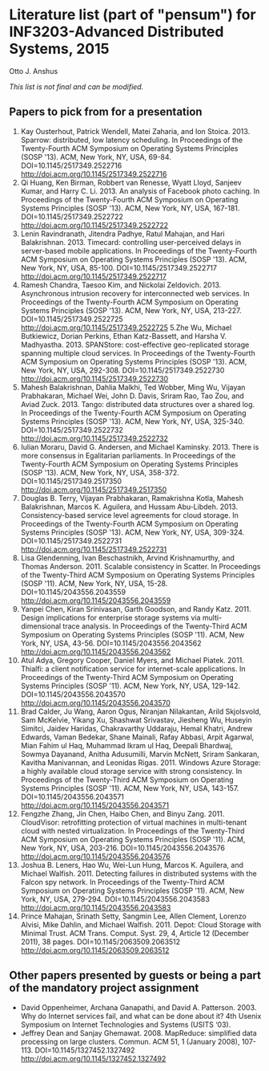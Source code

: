 # Literature list (part of "pensum") for INF3203-Advanced Distributed Systems, 2015
Otto J. Anshus

*This list is not final and can be modified.*

## Papers to pick from for a presentation

1. Kay Ousterhout, Patrick Wendell, Matei Zaharia, and Ion Stoica. 2013. Sparrow: distributed, low latency scheduling. In Proceedings of the Twenty-Fourth ACM Symposium on Operating Systems Principles (SOSP '13). ACM, New York, NY, USA, 69-84. DOI=10.1145/2517349.2522716 http://doi.acm.org/10.1145/2517349.2522716
2. Qi Huang, Ken Birman, Robbert van Renesse, Wyatt Lloyd, Sanjeev Kumar, and Harry C. Li. 2013. An analysis of Facebook photo caching. In Proceedings of the Twenty-Fourth ACM Symposium on Operating Systems Principles (SOSP '13). ACM, New York, NY, USA, 167-181. DOI=10.1145/2517349.2522722 http://doi.acm.org/10.1145/2517349.2522722
3. Lenin Ravindranath, Jitendra Padhye, Ratul Mahajan, and Hari Balakrishnan. 2013. Timecard: controlling user-perceived delays in server-based mobile applications. In Proceedings of the Twenty-Fourth ACM Symposium on Operating Systems Principles (SOSP '13). ACM, New York, NY, USA, 85-100. DOI=10.1145/2517349.2522717 http://doi.acm.org/10.1145/2517349.2522717
4. Ramesh Chandra, Taesoo Kim, and Nickolai Zeldovich. 2013. Asynchronous intrusion recovery for interconnected web services. In Proceedings of the Twenty-Fourth ACM Symposium on Operating Systems Principles (SOSP '13). ACM, New York, NY, USA, 213-227. DOI=10.1145/2517349.2522725 http://doi.acm.org/10.1145/2517349.2522725
5.Zhe Wu, Michael Butkiewicz, Dorian Perkins, Ethan Katz-Bassett, and Harsha V. Madhyastha. 2013. SPANStore: cost-effective geo-replicated storage spanning multiple cloud services. In Proceedings of the Twenty-Fourth ACM Symposium on Operating Systems Principles (SOSP '13). ACM, New York, NY, USA, 292-308. DOI=10.1145/2517349.2522730 http://doi.acm.org/10.1145/2517349.2522730
6. Mahesh Balakrishnan, Dahlia Malkhi, Ted Wobber, Ming Wu, Vijayan Prabhakaran, Michael Wei, John D. Davis, Sriram Rao, Tao Zou, and Aviad Zuck. 2013. Tango: distributed data structures over a shared log. In Proceedings of the Twenty-Fourth ACM Symposium on Operating Systems Principles (SOSP '13). ACM, New York, NY, USA, 325-340. DOI=10.1145/2517349.2522732 http://doi.acm.org/10.1145/2517349.2522732
7. Iulian Moraru, David G. Andersen, and Michael Kaminsky. 2013. There is more consensus in Egalitarian parliaments. In Proceedings of the Twenty-Fourth ACM Symposium on Operating Systems Principles (SOSP '13). ACM, New York, NY, USA, 358-372. DOI=10.1145/2517349.2517350 http://doi.acm.org/10.1145/2517349.2517350
8. Douglas B. Terry, Vijayan Prabhakaran, Ramakrishna Kotla, Mahesh Balakrishnan, Marcos K. Aguilera, and Hussam Abu-Libdeh. 2013. Consistency-based service level agreements for cloud storage. In Proceedings of the Twenty-Fourth ACM Symposium on Operating Systems Principles (SOSP '13). ACM, New York, NY, USA, 309-324. DOI=10.1145/2517349.2522731 http://doi.acm.org/10.1145/2517349.2522731
9. Lisa Glendenning, Ivan Beschastnikh, Arvind Krishnamurthy, and Thomas Anderson. 2011. Scalable consistency in Scatter. In Proceedings of the Twenty-Third ACM Symposium on Operating Systems Principles (SOSP '11). ACM, New York, NY, USA, 15-28. DOI=10.1145/2043556.2043559 http://doi.acm.org/10.1145/2043556.2043559
10.  Yanpei Chen, Kiran Srinivasan, Garth Goodson, and Randy Katz. 2011. Design implications for enterprise storage systems via multi-dimensional trace analysis. In Proceedings of the Twenty-Third ACM Symposium on Operating Systems Principles (SOSP '11). ACM, New York, NY, USA, 43-56. DOI=10.1145/2043556.2043562 http://doi.acm.org/10.1145/2043556.2043562
11.  Atul Adya, Gregory Cooper, Daniel Myers, and Michael Piatek. 2011. Thialfi: a client notification service for internet-scale applications. In Proceedings of the Twenty-Third ACM Symposium on Operating Systems Principles (SOSP '11). ACM, New York, NY, USA, 129-142. DOI=10.1145/2043556.2043570 http://doi.acm.org/10.1145/2043556.2043570
12. Brad Calder, Ju Wang, Aaron Ogus, Niranjan Nilakantan, Arild Skjolsvold, Sam McKelvie, Yikang Xu, Shashwat Srivastav, Jiesheng Wu, Huseyin Simitci, Jaidev Haridas, Chakravarthy Uddaraju, Hemal Khatri, Andrew Edwards, Vaman Bedekar, Shane Mainali, Rafay Abbasi, Arpit Agarwal, Mian Fahim ul Haq, Muhammad Ikram ul Haq, Deepali Bhardwaj, Sowmya Dayanand, Anitha Adusumilli, Marvin McNett, Sriram Sankaran, Kavitha Manivannan, and Leonidas Rigas. 2011. Windows Azure Storage: a highly available cloud storage service with strong consistency. In Proceedings of the Twenty-Third ACM Symposium on Operating Systems Principles (SOSP '11). ACM, New York, NY, USA, 143-157. DOI=10.1145/2043556.2043571 http://doi.acm.org/10.1145/2043556.2043571
13. Fengzhe Zhang, Jin Chen, Haibo Chen, and Binyu Zang. 2011. CloudVisor: retrofitting protection of virtual machines in multi-tenant cloud with nested virtualization. In Proceedings of the Twenty-Third ACM Symposium on Operating Systems Principles (SOSP '11). ACM, New York, NY, USA, 203-216. DOI=10.1145/2043556.2043576 http://doi.acm.org/10.1145/2043556.2043576
14. Joshua B. Leners, Hao Wu, Wei-Lun Hung, Marcos K. Aguilera, and Michael Walfish. 2011. Detecting failures in distributed systems with the Falcon spy network. In Proceedings of the Twenty-Third ACM Symposium on Operating Systems Principles (SOSP '11). ACM, New York, NY, USA, 279-294. DOI=10.1145/2043556.2043583 http://doi.acm.org/10.1145/2043556.2043583
15. Prince Mahajan, Srinath Setty, Sangmin Lee, Allen Clement, Lorenzo Alvisi, Mike Dahlin, and Michael Walfish. 2011. Depot: Cloud Storage with Minimal Trust. ACM Trans. Comput. Syst. 29, 4, Article 12 (December 2011), 38 pages. DOI=10.1145/2063509.2063512 http://doi.acm.org/10.1145/2063509.2063512


## Other papers presented by guests or being a part of the mandatory project assignment

* David Oppenheimer, Archana Ganapathi, and David A. Patterson. 2003. Why do Internet services fail, and what can be done about it? 4th Usenix Symposium on Internet Technologies and Systems (USITS ‘03).
* Jeffrey Dean and Sanjay Ghemawat. 2008. MapReduce: simplified data processing on large clusters. Commun. ACM 51, 1 (January 2008), 107-113. DOI=10.1145/1327452.1327492 http://doi.acm.org/10.1145/1327452.1327492
